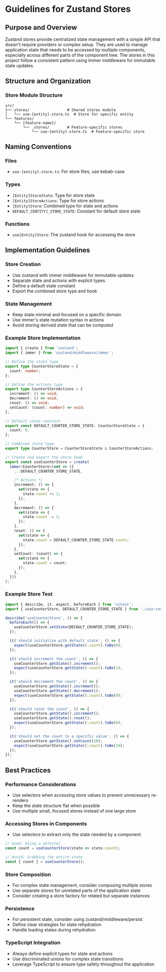 # Guidelines for Zustand Stores

## Purpose and Overview
Zustand stores provide centralized state management with a simple API that doesn't require providers or complex setup. They are used to manage application state that needs to be accessed by multiple components, especially across different parts of the component tree. The stores in this project follow a consistent pattern using immer middleware for immutable state updates.

## Structure and Organization

### Store Module Structure
```
src/
├── stores/                 # Shared stores module
│   └── use-[entity]-store.ts  # Store for specific entity
└── features/
    └── [feature-name]/
        └── _stores/        # Feature-specific stores
            └── use-[entity]-store.ts  # Feature-specific store
```

## Naming Conventions

### Files
- `use-[entity]-store.ts`: For store files, use kebab-case

### Types
- `[Entity]StoreState`: Type for store state
- `[Entity]StoreActions`: Type for store actions
- `[Entity]Store`: Combined type for state and actions
- `DEFAULT_[ENTITY]_STORE_STATE`: Constant for default store state

### Functions
- `use[Entity]Store`: The zustand hook for accessing the store

## Implementation Guidelines

### Store Creation
- Use zustand with immer middleware for immutable updates
- Separate state and actions with explicit types
- Define a default state constant
- Export the combined store type and hook

### State Management
- Keep state minimal and focused on a specific domain
- Use immer's state mutation syntax in actions
- Avoid storing derived state that can be computed

### Example Store Implementation
```typescript
import { create } from 'zustand';
import { immer } from 'zustand/middleware/immer';

// Define the state type
export type CounterStoreState = {
  count: number;
};

// Define the actions type
export type CounterStoreActions = {
  increment: () => void;
  decrement: () => void;
  reset: () => void;
  setCount: (count: number) => void;
};

// Default state constant
export const DEFAULT_COUNTER_STORE_STATE: CounterStoreState = {
  count: 0,
};

// Combined store type
export type CounterStore = CounterStoreState & CounterStoreActions;

// Create and export the store hook
export const useCounterStore = create(
  immer<CounterStore>(set => ({
    ...DEFAULT_COUNTER_STORE_STATE,

    /* Actions */
    increment: () => {
      set(state => {
        state.count += 1;
      });
    },
    decrement: () => {
      set(state => {
        state.count -= 1;
      });
    },
    reset: () => {
      set(state => {
        state.count = DEFAULT_COUNTER_STORE_STATE.count;
      });
    },
    setCount: (count) => {
      set(state => {
        state.count = count;
      });
    },
  }))
);
```

### Example Store Test
```typescript
import { describe, it, expect, beforeEach } from 'vitest';
import { useCounterStore, DEFAULT_COUNTER_STORE_STATE } from './use-counter-store';

describe('useCounterStore', () => {
  beforeEach(() => {
    useCounterStore.setState(DEFAULT_COUNTER_STORE_STATE);
  });

  it('should initialize with default state', () => {
    expect(useCounterStore.getState().count).toBe(0);
  });

  it('should increment the count', () => {
    useCounterStore.getState().increment();
    expect(useCounterStore.getState().count).toBe(1);
  });

  it('should decrement the count', () => {
    useCounterStore.getState().increment();
    useCounterStore.getState().decrement();
    expect(useCounterStore.getState().count).toBe(0);
  });

  it('should reset the count', () => {
    useCounterStore.getState().increment();
    useCounterStore.getState().reset();
    expect(useCounterStore.getState().count).toBe(0);
  });

  it('should set the count to a specific value', () => {
    useCounterStore.getState().setCount(10);
    expect(useCounterStore.getState().count).toBe(10);
  });
});
```

## Best Practices

### Performance Considerations
- Use selectors when accessing store values to prevent unnecessary re-renders
- Keep the state structure flat when possible
- Use multiple small, focused stores instead of one large store

### Accessing Stores in Components
- Use selectors to extract only the state needed by a component
```typescript
// Good: Using a selector
const count = useCounterStore(state => state.count);

// Avoid: Grabbing the entire state
const { count } = useCounterStore();
```

### Store Composition
- For complex state management, consider composing multiple stores
- Use separate stores for unrelated parts of the application state
- Consider creating a store factory for related but separate instances

### Persistence
- For persistent state, consider using zustand/middleware/persist
- Define clear strategies for state rehydration
- Handle loading states during rehydration

### TypeScript Integration
- Always define explicit types for state and actions
- Use discriminated unions for complex state transitions
- Leverage TypeScript to ensure type safety throughout the application